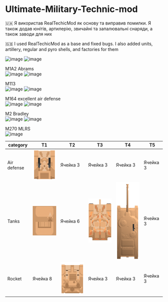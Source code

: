 # Ultimate-Military-Technic-mod
🇺🇦 Я використав RealTechicMod як основу та виправив помилки. Я також додав юнітів, артилерію, звичайні та запалювальні снаряди, а також заводи для них

🇬🇧 I used RealTechicMod as a base and fixed bugs. I also added units, artillery, regular and pyro shells, and factories for them





![image](https://github.com/Volproil/Ultimate-Military-Technic-mod/assets/88111301/0c59f7d9-8e18-459e-b144-23c944f6e403) ![image](https://github.com/Volproil/Ultimate-Military-Technic-mod/assets/88111301/219b5fec-13fb-4974-98a1-626a38521f84)

M1A2 Abrams          
 ![image](https://github.com/Volproil/Ultimate-Military-Technic-mod/assets/88111301/777f4352-d660-4be0-aa5d-4fb3cd868107) ![image](https://github.com/Volproil/Ultimate-Military-Technic-mod/assets/88111301/099fc349-f258-487e-b794-4cab605deea7)


M113          
![image](https://github.com/Volproil/Ultimate-Military-Technic-mod/assets/88111301/a3a34897-b3bb-4254-be47-c19e1edf8775) ![image](https://github.com/Volproil/Ultimate-Military-Technic-mod/assets/88111301/36b42914-29cc-4384-b7c2-4fa7739158d2)


M164 excellent air defense          
![image](https://github.com/Volproil/Ultimate-Military-Technic-mod/assets/88111301/5d230a6f-61d7-44f1-b722-f49ea1a42cab) ![image](https://github.com/Volproil/Ultimate-Military-Technic-mod/assets/88111301/4f32c972-a001-48b9-86d7-5b61b5f60a99)


M2 Bradley          
![image](https://github.com/Volproil/Ultimate-Military-Technic-mod/assets/88111301/2d0a14aa-bb70-4614-b4d9-a97caf8e439e) ![image](https://github.com/Volproil/Ultimate-Military-Technic-mod/assets/88111301/da041785-47de-4871-b73c-1a937c66a760)

M270 MLRS      
![image](https://github.com/Volproil/Ultimate-Military-Technic-mod/assets/88111301/d02d44bb-ff2f-491a-92bb-754ec5158730)

| category       | T1                                                                 | T2         | T3         | T4         | T5         |
|---------------|--------------------------------------------------------------------|------------|------------|------------|------------|
| Air defense   | <img src="https://github.com/Volproil/Ultimate-Military-Technic/blob/main/sprites/units/american/M163-VADS-full.png" width="120"> | Ячейка 3   | Ячейка 3   | Ячейка 3   | Ячейка 3   |
| Tanks         | <img src="https://github.com/Volproil/Ultimate-Military-Technic/blob/main/sprites/units/american/m113-full.png" width="120"> | Ячейка 6   | <img src="https://github.com/Volproil/Ultimate-Military-Technic/blob/main/sprites/units/american/abrams-full.png" width="120"> | <img src="https://github.com/Volproil/Ultimate-Military-Technic/blob/main/sprites/units/american/T28-full.png" width="120"> | Ячейка 3   |
| Rocket        | Ячейка 8                                                           | <img src="https://github.com/Volproil/Ultimate-Military-Technic/blob/main/sprites/units/american/MIM-72-full.png" width="120"> | Ячейка 3   | Ячейка 3   | Ячейка 3   |

